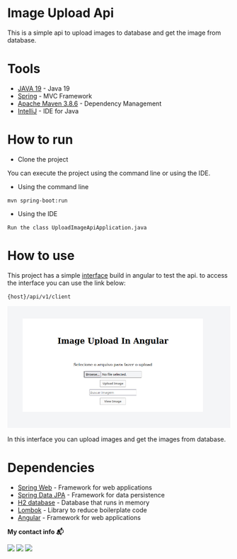 # Image Upload Api

This is a simple api to upload images to database and get the image from database.

# Tools

* [JAVA 19](https://www.java.com/pt-BR/) - Java 19
* [Spring](https://spring.io/projects/spring-boot) - MVC Framework 
* [Apache Maven 3.8.6](https://maven.apache.org/) - Dependency Management
* [IntelliJ](https://www.jetbrains.com/idea/) - IDE for Java

# How to run

* Clone the project

You can execute the project using the command line or using the IDE.

* Using the command line

```
mvn spring-boot:run
```

* Using the IDE

```
Run the class UploadImageApiApplication.java
```

# How to use

This project has a simple [interface](https://github.com/andersonhsporto/client-image-upload) build
in angular to test the api.
to access the interface you can use the link below:

```
{host}/api/v1/client
```

<p align="center">
<img src="https://github.com/andersonhsporto/upload-image-api/blob/master/img/client.jpg" width="600" alt="Client"/><br>
</p>

In this interface you can upload images and get the images from database.

# Dependencies

* [Spring Web](https://mvnrepository.com/artifact/org.springframework.boot/spring-boot-starter-web) -
  Framework for web applications
* [Spring Data JPA](https://mvnrepository.com/artifact/org.springframework.boot/spring-boot-starter-data-jpa) -
    Framework for data persistence
* [H2 database](https://mvnrepository.com/artifact/com.h2database/h2) - Database that runs in memory
* [Lombok](https://mvnrepository.com/artifact/org.projectlombok/lombok) - Library to reduce boilerplate code
* [Angular](https://angular.io/) - Framework for web applications

<p align=left> <b>My contact info 📬</b></p>
<p align=left>
<a href="https://github.com/andersonhsporto" target="_blank"><img src="https://img.shields.io/badge/Github-181717?logo=Github&logoColor=white"/></a>  
<a href="mailto:anderson.higo2@gmail.com" target="_blank"><img src="https://img.shields.io/badge/Gmail-EA4335?logo=Gmail&logoColor=white"/></a>
<a href= "https://www.linkedin.com/in/andersonhsporto/"target="_blank"><img src="https://img.shields.io/badge/linkedin-%230077B5.svg?logo=linkedin&logoColor=white"/></a>
</p>
